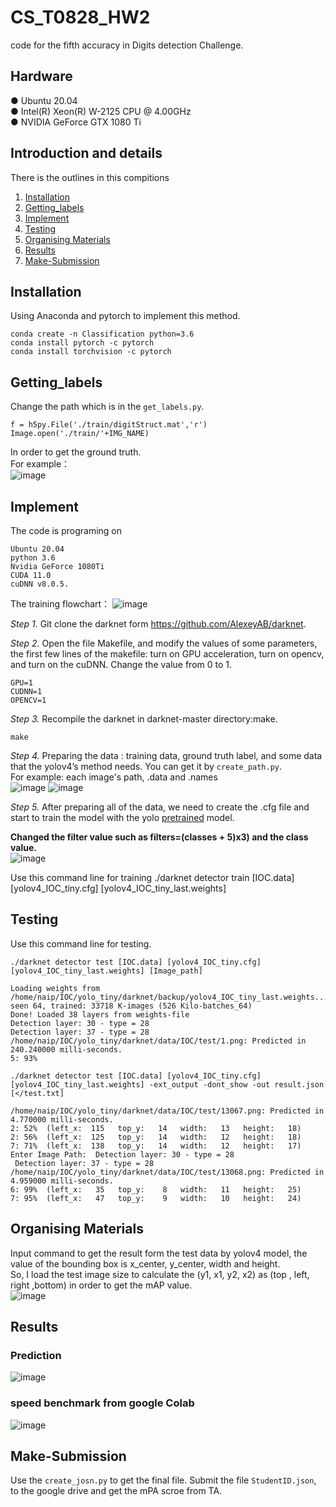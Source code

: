 # CS_T0828_HW2
code for the fifth accuracy in Digits detection Challenge. <br>

## Hardware
● Ubuntu 20.04 <br>
● Intel(R) Xeon(R) W-2125 CPU @ 4.00GHz <br>
● NVIDIA GeForce GTX 1080 Ti <br>

## Introduction and details
There is the outlines in this compitions <br>
1. [Installation](#Installation) <br>
2. [Getting_labels](#Getting_labels) <br>
3. [Implement](#Implement) <br>
4. [Testing](#Testing) <br>
5. [Organising Materials](#testing) <br>
6. [Results](#Results)<br>
7. [Make-Submission](#Make-Submission)<br>

## Installation
Using Anaconda and pytorch to implement this method.

    conda create -n Classification python=3.6
    conda install pytorch -c pytorch
    conda install torchvision -c pytorch

## Getting_labels
Change the path which is in the `get_labels.py`.

    f = h5py.File('./train/digitStruct.mat','r')
    Image.open('./train/'+IMG_NAME)
In order to get the ground truth. <br>
For example： <br>
![image](https://github.com/eddieczc/Image-Processing-via-deep-learning/blob/master/HW2_Digits%20detection/Images/labels.png)

## Implement
The code is programing on 

    Ubuntu 20.04
    python 3.6
    Nvidia GeForce 1080Ti 
    CUDA 11.0
    cuDNN v8.0.5.
 
The training flowchart：
![image](https://github.com/eddieczc/Image-Processing-via-deep-learning/blob/master/HW2_Digits%20detection/Images/training%20flowchart.png)

*Step 1.* Git clone the darknet form https://github.com/AlexeyAB/darknet. <br>
 
*Step 2.* Open the file Makefile, and modify the values of some parameters, the first few lines of the makefile: turn on GPU acceleration, turn on opencv, and turn on the cuDNN. Change the value from 0 to 1. <br>

    GPU=1
    CUDNN=1
    OPENCV=1
    
*Step 3.* Recompile the darknet in darknet-master directory:make. <br>
    
    make
    
*Step 4.* Preparing the data : training data, ground truth label, and some data that the yolov4’s method needs. You can get it by `create_path.py`.  
For example: each image's path, .data and .names <br>
![image](https://github.com/eddieczc/Image-Processing-via-deep-learning/blob/master/HW2_Digits%20detection/Images/path.png)
![image](https://github.com/eddieczc/Image-Processing-via-deep-learning/blob/master/HW2_Digits%20detection/Images/data.png)

*Step 5.* After preparing all of the data, we need to create the .cfg file and start to train the model with the yolo [pretrained](https://github.com/AlexeyAB/darknet/releases/download/darknet_yolo_v3_optimal/yolov4.weights "link") model. <br>

**Changed the filter value such as filters=(classes + 5)x3) and the class value.** <br>
![image](https://github.com/eddieczc/Image-Processing-via-deep-learning/blob/master/HW2_Digits%20detection/Images/model.png)

Use this command line for training
    ./darknet detector train [IOC.data] [yolov4_IOC_tiny.cfg] [yolov4_IOC_tiny_last.weights]

## Testing
Use this command line for testing. <br>

`./darknet detector test [IOC.data] [yolov4_IOC_tiny.cfg] [yolov4_IOC_tiny_last.weights] [Image_path]` <br>
    
    Loading weights from /home/naip/IOC/yolo_tiny/darknet/backup/yolov4_IOC_tiny_last.weights...
    seen 64, trained: 33718 K-images (526 Kilo-batches_64)
    Done! Loaded 38 layers from weights-file
    Detection layer: 30 - type = 28
    Detection layer: 37 - type = 28
    /home/naip/IOC/yolo_tiny/darknet/data/IOC/test/1.png: Predicted in 240.240000 milli-seconds.
    5: 93%

`./darknet detector test [IOC.data] [yolov4_IOC_tiny.cfg] [yolov4_IOC_tiny_last.weights] -ext_output -dont_show -out result.json [</test.txt]` <br>
    
    /home/naip/IOC/yolo_tiny/darknet/data/IOC/test/13067.png: Predicted in 4.770000 milli-seconds.
    2: 52%  (left_x:  115   top_y:   14   width:   13   height:   18)
    2: 56%  (left_x:  125   top_y:   14   width:   12   height:   18)
    7: 71%  (left_x:  138   top_y:   14   width:   12   height:   17)
    Enter Image Path:  Detection layer: 30 - type = 28
     Detection layer: 37 - type = 28
    /home/naip/IOC/yolo_tiny/darknet/data/IOC/test/13068.png: Predicted in 4.959000 milli-seconds.
    6: 99%  (left_x:   35   top_y:    8   width:   11   height:   25)
    7: 95%  (left_x:   47   top_y:    9   width:   10   height:   24)


## Organising Materials
Input command to get the result form the test data by yolov4 model, the value of the bounding box is x_center, y_center, width and height. <br>
So, I load the test image size to calculate the (y1, x1, y2, x2) as (top , left, right ,bottom) in order to get the mAP value. <br>
![image](https://github.com/eddieczc/Image-Processing-via-deep-learning/blob/master/HW2_Digits%20detection/Images/result.png)   

## Results
### Prediction 
![image](https://github.com/eddieczc/Image-Processing-via-deep-learning/blob/master/HW2_Digits%20detection/Images/pred_img.png) <br> 
### speed benchmark from google Colab
![image](https://github.com/eddieczc/Image-Processing-via-deep-learning/blob/master/HW2_Digits%20detection/Images/speed.png) <br> 

## Make-Submission
Use the `create_josn.py` to get the final file. 
Submit the file `StudentID.json`, to the google drive and  get the mPA scroe from TA. <br>
